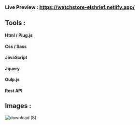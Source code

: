 ### Live Preview : https://watchstore-elshrief.netlify.app/

## Tools : 
#### Html / Piug.js
#### Css / Sass
#### JavaScript
#### Jquery
#### Gulp.js
#### Rest API

## Images : 
![download (8)](https://user-images.githubusercontent.com/43346326/100552005-00cacb80-328d-11eb-9252-7901c3b04eea.png)
